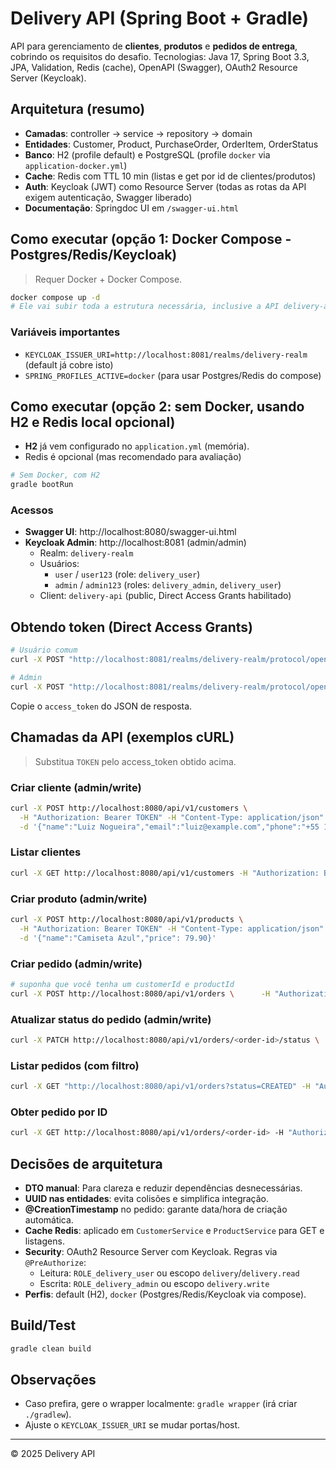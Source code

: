 
# Delivery API (Spring Boot + Gradle)

API para gerenciamento de **clientes**, **produtos** e **pedidos de entrega**, cobrindo os requisitos do desafio. 
Tecnologias: Java 17, Spring Boot 3.3, JPA, Validation, Redis (cache), OpenAPI (Swagger), OAuth2 Resource Server (Keycloak).

## Arquitetura (resumo)
- **Camadas**: controller → service → repository → domain
- **Entidades**: Customer, Product, PurchaseOrder, OrderItem, OrderStatus
- **Banco**: H2 (profile default) e PostgreSQL (profile `docker` via `application-docker.yml`)
- **Cache**: Redis com TTL 10 min (listas e get por id de clientes/produtos)
- **Auth**: Keycloak (JWT) como Resource Server (todas as rotas da API exigem autenticação, Swagger liberado)
- **Documentação**: Springdoc UI em `/swagger-ui.html`

## Como executar (opção 1: Docker Compose - Postgres/Redis/Keycloak)
> Requer Docker + Docker Compose.

```bash
docker compose up -d
# Ele vai subir toda a estrutura necessária, inclusive a API delivery-api-app na porta 8080 e o keycloak na porta 8081
```

### Variáveis importantes
- `KEYCLOAK_ISSUER_URI=http://localhost:8081/realms/delivery-realm` (default já cobre isto)
- `SPRING_PROFILES_ACTIVE=docker` (para usar Postgres/Redis do compose)

## Como executar (opção 2: sem Docker, usando H2 e Redis local opcional)
- **H2** já vem configurado no `application.yml` (memória). 
- Redis é opcional (mas recomendado para avaliação)

```bash
# Sem Docker, com H2
gradle bootRun
```

### Acessos
- **Swagger UI**: http://localhost:8080/swagger-ui.html
- **Keycloak Admin**: http://localhost:8081 (admin/admin)
  - Realm: `delivery-realm`
  - Usuários:
    - `user` / `user123` (role: `delivery_user`)
    - `admin` / `admin123` (roles: `delivery_admin`, `delivery_user`)
  - Client: `delivery-api` (public, Direct Access Grants habilitado)

## Obtendo token (Direct Access Grants)
```bash
# Usuário comum
curl -X POST "http://localhost:8081/realms/delivery-realm/protocol/openid-connect/token"       -H "Content-Type: application/x-www-form-urlencoded"       -d "grant_type=password&client_id=delivery-api&username=user&password=user123"

# Admin
curl -X POST "http://localhost:8081/realms/delivery-realm/protocol/openid-connect/token"       -H "Content-Type: application/x-www-form-urlencoded"       -d "grant_type=password&client_id=delivery-api&username=admin&password=admin123"
```
Copie o `access_token` do JSON de resposta.

## Chamadas da API (exemplos cURL)
> Substitua `TOKEN` pelo access_token obtido acima.

### Criar cliente (admin/write)
```bash
curl -X POST http://localhost:8080/api/v1/customers \
  -H "Authorization: Bearer TOKEN" -H "Content-Type: application/json" \
  -d '{"name":"Luiz Nogueira","email":"luiz@example.com","phone":"+55 11 99999-9999"}'
```

### Listar clientes
```bash
curl -X GET http://localhost:8080/api/v1/customers -H "Authorization: Bearer TOKEN"
```

### Criar produto (admin/write)
```bash
curl -X POST http://localhost:8080/api/v1/products \
  -H "Authorization: Bearer TOKEN" -H "Content-Type: application/json" \
  -d '{"name":"Camiseta Azul","price": 79.90}'
```

### Criar pedido (admin/write)
```bash
# suponha que você tenha um customerId e productId
curl -X POST http://localhost:8080/api/v1/orders \      -H "Authorization: Bearer TOKEN" -H "Content-Type: application/json" \      -d '{"customerId":"<uuid-do-cliente>","items":[{"productId":"<uuid-do-produto>","quantity":2}]}'
```

### Atualizar status do pedido (admin/write)
```bash
curl -X PATCH http://localhost:8080/api/v1/orders/<order-id>/status \      -H "Authorization: Bearer TOKEN" -H "Content-Type: application/json" \      -d '{"status":"SHIPPED"}'
```

### Listar pedidos (com filtro)
```bash
curl -X GET "http://localhost:8080/api/v1/orders?status=CREATED" -H "Authorization: Bearer TOKEN"
```

### Obter pedido por ID
```bash
curl -X GET http://localhost:8080/api/v1/orders/<order-id> -H "Authorization: Bearer TOKEN"
```

## Decisões de arquitetura
- **DTO manual**: Para clareza e reduzir dependências desnecessárias.
- **UUID nas entidades**: evita colisões e simplifica integração.
- **@CreationTimestamp** no pedido: garante data/hora de criação automática.
- **Cache Redis**: aplicado em `CustomerService` e `ProductService` para GET e listagens.
- **Security**: OAuth2 Resource Server com Keycloak. Regras via `@PreAuthorize`:
  - Leitura: `ROLE_delivery_user` ou escopo `delivery`/`delivery.read`
  - Escrita: `ROLE_delivery_admin` ou escopo `delivery.write`
- **Perfis**: default (H2), `docker` (Postgres/Redis/Keycloak via compose).

## Build/Test
```bash
gradle clean build
```

## Observações
- Caso prefira, gere o wrapper localmente: `gradle wrapper` (irá criar `./gradlew`).
- Ajuste o `KEYCLOAK_ISSUER_URI` se mudar portas/host.

---

© 2025 Delivery API
